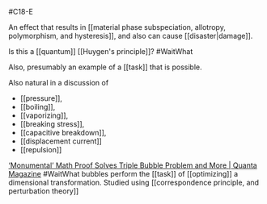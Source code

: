 #C18-E 

An effect that results in [[material phase subspeciation, allotropy, polymorphism, and hysteresis]], and also can cause [[disaster|damage]]. 

Is this a [[quantum]] [[Huygen's principle]]? #WaitWhat 

Also, presumably an example of a [[task]] that is possible.

Also natural in a discussion of 
- [[pressure]], 
- [[boiling]], 
- [[vaporizing]], 
- [[breaking stress]], 
- [[capacitive breakdown]],
- [[displacement current]]
- [[repulsion]]

[‘Monumental’ Math Proof Solves Triple Bubble Problem and More | Quanta Magazine](https://www.quantamagazine.org/monumental-math-proof-solves-triple-bubble-problem-and-more-20221006/)
#WaitWhat bubbles perform the [[task]] of [[optimizing]] a dimensional transformation. Studied using [[correspondence principle, and perturbation theory]]